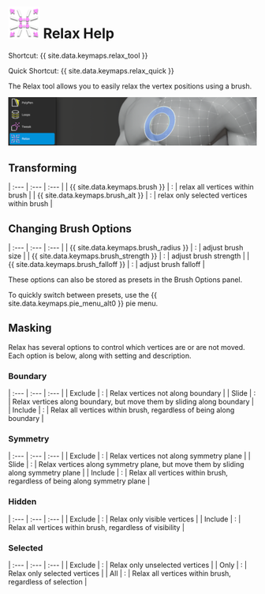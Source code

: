 # ![](relax-icon.png) Relax Help

Shortcut: {{ site.data.keymaps.relax_tool }}

Quick Shortcut: {{ site.data.keymaps.relax_quick }}


The Relax tool allows you to easily relax the vertex positions using a brush.

![](help_relax.png)

## Transforming


| :--- | :--- | :--- |
| {{ site.data.keymaps.brush }}          | : | relax all vertices within brush |
| {{ site.data.keymaps.brush_alt }}      | : | relax only selected vertices within brush |

## Changing Brush Options


| :--- | :--- | :--- |
| {{ site.data.keymaps.brush_radius }}   | : | adjust brush size |
| {{ site.data.keymaps.brush_strength }} | : | adjust brush strength |
| {{ site.data.keymaps.brush_falloff }}  | : | adjust brush falloff |

These options can also be stored as presets in the Brush Options panel. 

To quickly switch between presets, use the {{ site.data.keymaps.pie_menu_alt0 }} pie menu. 

## Masking

Relax has several options to control which vertices are or are not moved.
Each option is below, along with setting and description.

### Boundary


| :--- | :--- | :--- |
| Exclude  | : | Relax vertices not along boundary |
| Slide    | : | Relax vertices along boundary, but move them by sliding along boundary |
| Include  | : | Relax all vertices within brush, regardless of being along boundary |

### Symmetry


| :--- | :--- | :--- |
| Exclude  | : | Relax vertices not along symmetry plane |
| Slide    | : | Relax vertices along symmetry plane, but move them by sliding along symmetry plane |
| Include  | : | Relax all vertices within brush, regardless of being along symmetry plane |

### Hidden


| :--- | :--- | :--- |
| Exclude  | : | Relax only visible vertices |
| Include  | : | Relax all vertices within brush, regardless of visibility |

### Selected


| :--- | :--- | :--- |
| Exclude  | : | Relax only unselected vertices |
| Only     | : | Relax only selected vertices |
| All      | : | Relax all vertices within brush, regardless of selection |

